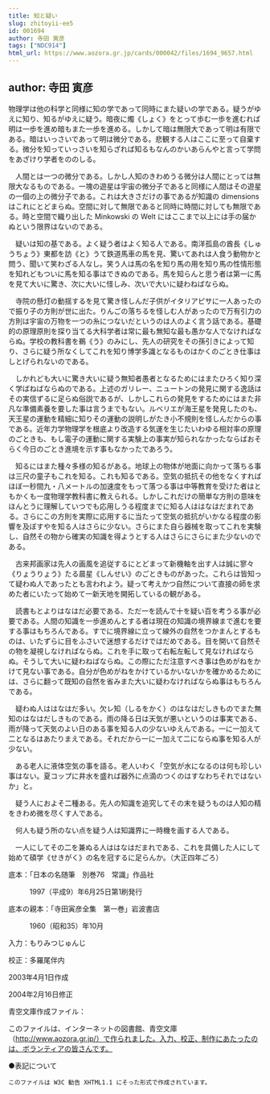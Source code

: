 ```yaml
---
title: 知と疑い
slug: zhitoyii-ee5
id: 001694
author: 寺田 寅彦
tags: ["NDC914"]
html_url: https://www.aozora.gr.jp/cards/000042/files/1694_9657.html
---
```


## author: 寺田 寅彦

物理学は他の科学と同様に知の学であって同時にまた疑いの学である。疑うがゆえに知り、知るがゆえに疑う。暗夜に燭《しょく》をとって歩む一歩を進むれば明は一歩を進め暗もまた一歩を進める。しかして暗は無限大であって明は有限である。暗はいっさいであって明は微分である。悲観する人はここに至って自棄する。微分を知っていっさいを知らざれば知るもなんのかいあらんやと言って学問をあざけり学者をののしる。

　人間とは一つの微分である。しかし人知のきわめうる微分は人間にとっては無限大なるものである。一塊の遊星は宇宙の微分子であると同様に人間はその遊星の一個の上の微分子である。これは大きさだけの事であるが知識の dimensions はこれにとどまらぬ。空間に対して無限であると同時に時間に対しても無限である。時と空間で織り出した Minkowski の Welt にはここまで以上には手の届かぬという限界はないのである。

　疑いは知の基である。よく疑う者はよく知る人である。南洋孤島の酋長《しゅうちょう》東都を訪《と》うて鉄道馬車の馬を見、驚いてあれは人食う動物かと問う、聞いて笑わざる人なし。笑う人は馬の名を知り馬の用を知り馬の性情形態を知れどもついに馬を知る事はできぬのである。馬を知らんと思う者は第一に馬を見て大いに驚き、次に大いに怪しみ、次いで大いに疑わねばならぬ。

　寺院の懸灯の動揺するを見て驚き怪しんだ子供がイタリアピサに一人あったので振り子の方則が世に出た。りんごの落ちるを怪しむ人があったので万有引力の方則は宇宙の万物を一つの糸につないだというのは人のよく言う話である。基礎的の原理原則を探り当てる大科学者は常に最も無知な最も愚かな人でなければならぬ。学校の教科書を鵜《う》のみにし、先人の研究をその孫引きによって知り、さらに疑う所なくしてこれを知り博学多識となるものはかくのごとき仕事はしとげられないのである。

　しかれども大いに驚き大いに疑う無知者愚者となるためにはまたひろく知り深く学ばねばならぬのである。上述のガリレー、ニュートンの発見に関する逸話はその実信ずるに足らぬ俗説であるが、しかしこれらの発見をするためにはまた非凡な準備素養を要した事は言うまでもない。ルベリエが海王星を発見したのも、天王星の運動を精細に知りその運動の説明しがたき小不規則を怪しんだからの事である。近年力学物理学を根底より改造する気運を生じたいわゆる相対率の原理のごときも、もし電子の運動に関する実験上の事実が知られなかったならばおそらく今日のごとき進境を示す事もなかったであろう。

　知るにはまた種々多様の知るがある。地球上の物体が地面に向かって落ちる事は三尺の童子もこれを知る。これも知るである。空気の抵抗その他をなくすればほぼ一秒間九・八メートルの加速度をもって落つる事は中等教育を受けた者はともかくも一度物理学教科書に教えられる。しかしこれだけの簡単な方則の意味をほんとうに理解していつでも応用しうる程度までに知る人ははなはだまれである。さらにこの方則を実際に応用するに当たって空気の抵抗がいかなる程度の影響を及ぼすやを知る人はさらに少ない。さらにまた自ら器械を取ってこれを実験し、自然その物から確実の知識を得ようとする人はさらにさらにまた少ないのである。

　古来邦画家は先人の画風を追従するにとどまって新機軸を出す人は誠に寥々《りょうりょう》たる晨星《しんせい》のごときものがあった。これらは皆知って疑わぬ人であったとも言われよう。疑って考えかつ自然について直接の師を求めた者にいたって始めて一新天地を開拓しているの観がある。

　読書もとよりはなはだ必要である、ただ一を読んで十を疑い百を考うる事が必要である。人間の知識を一歩進めんとする者は現在の知識の境界線まで進むを要する事はもちろんである。すでに境界線に立って線外の自然をつかまんとするものは、いたずらに目をふさいで迷想するだけではだめである。目を開いて自然その物を凝視しなければならぬ。これを手に取って右転左転して見なければならぬ。そうして大いに疑わねばならぬ。この際にただ注意すべき事は色めがねをかけて見ない事である。自分が色めがねをかけているかいないかを確かめるためには、さらに翻って既知の自然を省みまた大いに疑わなければならぬ事はもちろんである。

　疑わぬ人ははなはだ多い。欠レ知（しるをかく）のはなはだしきものでまた無知のはなはだしきものである。雨の降る日は天気が悪いというのは事実である、雨が降って天気のよい日のある事を知る人の少ないゆえんである。一に一加えて二となるはあたりまえである。それだから一に一加えて二にならぬ事を知る人が少ない。

　ある老人に液体空気の事を語る。老人いわく「空気が水になるのは何も珍しい事はない。夏コップに井水を盛れば器外に点滴のつくのはすなわちそれではないか」と。

　疑う人におよそ二種ある。先人の知識を追究してその末を疑うものは人知の精をきわめ微を尽くす人である。

　何人も疑う所のない点を疑う人は知識界に一時機を画する人である。

　一人にしてその二を兼ぬる人ははなはだまれである、これを具備した人にして始めて碩学《せきがく》の名を冠するに足らんか。（大正四年ごろ）













底本：「日本の名随筆　別巻76　常識」作品社


　　　1997（平成9）年6月25日第1刷発行

底本の親本：「寺田寅彦全集　第一巻」岩波書店

　　　1960（昭和35）年10月

入力：もりみつじゅんじ

校正：多羅尾伴内

2003年4月1日作成

2004年2月16日修正

青空文庫作成ファイル：

このファイルは、インターネットの図書館、青空文庫（http://www.aozora.gr.jp/）で作られました。入力、校正、制作にあたったのは、ボランティアの皆さんです。









●表記について


	このファイルは W3C 勧告 XHTML1.1 にそった形式で作成されています。